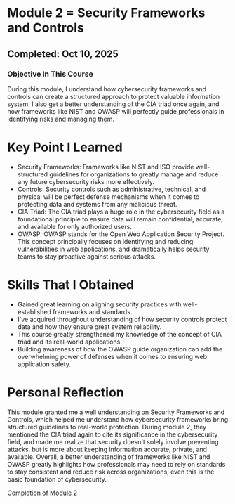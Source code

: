 # Module 2 = Security Frameworks and Controls
## Completed: Oct 10, 2025

### Objective In This Course
During this module, I understand how cybersecurity frameworks and controls can create a structured approach to protect valuable information system.
I also get a better understanding of the CIA triad once again, and how frameworks like NIST and OWASP will perfectly guide professionals in identifying risks and managing them.

# Key Point I Learned
- Security Frameworks: Frameworks like NIST and ISO provide well-structured guidelines for organizations to greatly manage and reduce any future cybersecurity risks more effectively.
- Controls: Security controls such as administrative, technical, and physical will be perfect defense mechanisms when it comes to protecting data and systems from any malicious threat.
- CIA Triad: The CIA triad plays a huge role in the cybersecurity field as a foundational principle to ensure data will remain confidential, accurate, and available for only authorized users.
- OWASP: OWASP stands for the Open Web Application Security Project. This concept principally focuses on identifying and reducing vulnerabilities in web applications, and dramatically helps security teams to stay proactive against serious attacks.

# Skills That I Obtained
- Gained great learning on aligning security practices with well-established frameworks and standards.
- I've acquired throughout understanding of how security controls protect data and how they ensure great system reliability.
- This course greatly strengthened my knowledge of the concept of CIA triad and its real-world applications.
- Building awareness of how the OWASP guide organization can add the overwhelming power of defenses when it comes to ensuring web application safety.

# Personal Reflection
This module granted me a well understanding on Security Frameworks and Controls, which helped me understand how cybersecurity frameworks bring structured guidelines to real-world protection.
During module 2, they mentioned the CIA triad again to cite its significance in the cybersecurity field, and made me realize that security doesn't solely involve preventing attacks, but is more about keeping information accurate, private, and available.
Overall, a better understanding of frameworks like NIST and OWASP greatly highlights how professionals may need to rely on standards to stay consistent and reduce risk across organizations, even this is the basic foundation of cybersecurity.

[Completion of Module 2](Screenshot/Course_2_Module_2.png)
